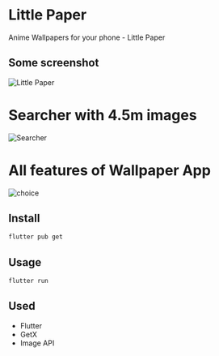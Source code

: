 # Little Paper
Anime Wallpapers for your phone - Little Paper

## Some screenshot
![Little Paper](https://github.com/DaDaDaTheoryNow/Little-Paper/assets/105795587/b31dcc9c-e347-4ae5-8e8c-38a1c78a6ef7)

# Searcher with 4.5m images
![Searcher](https://github.com/DaDaDaTheoryNow/Little-Paper/assets/105795587/26eb602b-54c7-4555-ae5b-34ffb479aa29)

# All features of Wallpaper App
![choice](https://github.com/DaDaDaTheoryNow/Little-Paper/assets/105795587/0c9435ca-1f95-42e8-9c32-19ff6ec210f2)

## Install

```sh
flutter pub get
```

## Usage

```sh
flutter run
```

## Used
- Flutter
- GetX
- Image API

